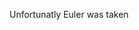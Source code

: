 Unfortunatly Euler was taken

<!---
EulorsTotient/EulorsTotient is a ✨ special ✨ repository because its `README.md` (this file) appears on your GitHub profile.
You can click the Preview link to take a look at your changes.
--->

